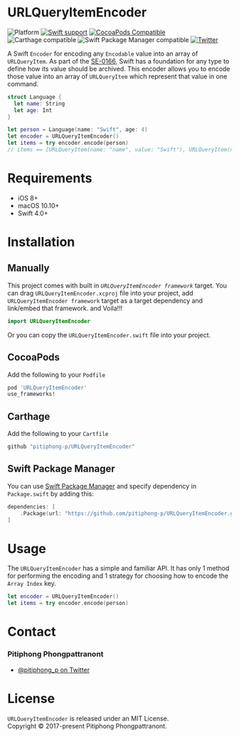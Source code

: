 # URLQueryItemEncoder
![Platform](https://img.shields.io/badge/Platforms-iOS%20%7C%20macOS%20%7C%20Linux-4E4E4E.svg?colorA=EF5138)
[![Swift support](https://img.shields.io/badge/Swift-4.0-lightgrey.svg?colorA=EF5138&colorB=4E4E4E)](#requirements)
[![CocoaPods Compatible](https://img.shields.io/cocoapods/v/URLQueryItemEncoder.svg?style=flat&label=CocoaPods)](https://cocoapods.org/pods/URLQueryItemEncoder)
![Carthage compatible](https://img.shields.io/badge/Carthage-compatible-brightgreen.svg?style=flat&colorB=64A5DE)
![Swift Package Manager compatible](https://img.shields.io/badge/SPM-compatible-brightgreen.svg?style=flat&colorB=64A5DE)
[![Twitter](https://img.shields.io/badge/twitter-@pitiphong__p-blue.svg?style=flat&colorB=64A5DE&label=Twitter)](http://twitter.com/pitiphong_p)


A Swift `Encoder` for encoding any `Encodable` value into an array of `URLQueryItem`. As part of the [SE-0166](https://github.com/apple/swift-evolution/blob/master/proposals/0166-swift-archival-serialization.md), Swift has a foundation for any type to define how its value should be archived. This encoder allows you to encode those value into an array of `URLQueryItem` which represent that value in one command.

```swift
struct Language {
  let name: String
  let age: Int
}

let person = Language(name: "Swift", age: 4)
let encoder = URLQueryItemEncoder()
let items = try encoder.encode(person)
// items == [URLQueryItem(name: "name", value: "Swift"), URLQueryItem(name: "age", value: "4")]
```

# Requirements
- iOS 8+
- macOS 10.10+
- Swift 4.0+

# Installation
## Manually
This project comes with built in *`URLQueryItemEncoder framework`* target. You can drag `URLQueryItemEncoder.xcproj` file into your project, add `URLQueryItemEncoder framework` target as a target dependency and link/embed that framework. and Voila!!!
```swift
import URLQueryItemEncoder
```
Or you can copy the `URLQueryItemEncoder.swift` file into your project.

## CocoaPods
Add the following to your `Podfile`
```ruby
pod 'URLQueryItemEncoder'
use_frameworks!
```
## Carthage
Add the following to your `Cartfile`
```ruby
github "pitiphong-p/URLQueryItemEncoder"
```

## Swift Package Manager
You can use [Swift Package Manager](https://swift.org/package-manager/) and specify dependency in `Package.swift` by adding this:
```swift
dependencies: [
    .Package(url: "https://github.com/pitiphong-p/URLQueryItemEncoder.git", majorVersion: 0)
]
```


# Usage
The `URLQueryItemEncoder` has a simple and familiar API. It has only 1 method for performing the encoding and 1 strategy for choosing how to encode the `Array Index` key.

```swift
let encoder = URLQueryItemEncoder()
let items = try encoder.encode(person)
```

# Contact
### Pitiphong Phongpattranont
- [@pitiphong_p on Twitter](https://twitter.com/pitiphong_p)

# License
`URLQueryItemEncoder` is released under an MIT License.  
Copyright © 2017-present Pitiphong Phongpattranont.
